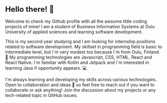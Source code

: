 

<h1 style="font-size: 24px;">Hello there! 👋</h1>



Welcome to check my Github profile with all the awsome little coding projects of mine! 
I am a student of Business Information Systems at Oulu University of applied sciences and learning software development. 

This is my second year studying and I am looking for internship positions related to software development. 
My skillset in programming field is basic to intermediate level, but I´m very modest too because I´m from Oulu, Finland. 🚀
My programming technologies are Javascript, CSS, HTML, React and React Native. 
I´m familiar with Kotlin and Jetpack and I´m interested in learning Java if opportunity appears. 💻

 I'm always learning and developing my skills across various technologies. 
 Open to collaboration and ideas 🤝 so feel free to reach out if you want to collaborate or ask anything! 
Join the discussion about my projects or any tech-related topic in GitHub issues.

<!---
MariellaHeikkila/MariellaHeikkila is a ✨ special ✨ repository because its `README.md` (this file) appears on your GitHub profile.
You can click the Preview link to take a look at your changes.
--->
